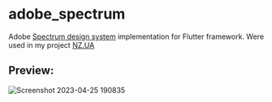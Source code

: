 # adobe_spectrum
 
Adobe [Spectrum design system](https://spectrum.adobe.com/) implementation for Flutter framework.
Were used in my project [NZ.UA](https://github.com/cuteUtya/nz_ua)

## Preview: 
![Screenshot 2023-04-25 190835](https://user-images.githubusercontent.com/61709763/234338284-324a57b7-6734-4cb0-971e-f6e3ae1c891e.png)
